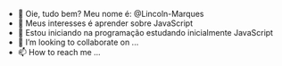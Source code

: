- 👋 Oie, tudo bem? Meu nome é: @Lincoln-Marques
- 👀 Meus interesses é aprender sobre JavaScript
- 🌱 Estou iniciando na programação estudando inicialmente JavaScript
- 💞️ I’m looking to collaborate on ...
- 📫 How to reach me ...

<!---
Lincoln-Marques/Lincoln-Marques is a ✨ special ✨ repository because its `README.md` (this file) appears on your GitHub profile.
You can click the Preview link to take a look at your changes.
--->
